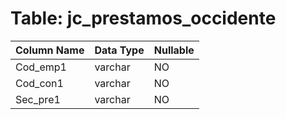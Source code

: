 # Table: jc_prestamos_occidente

| Column Name | Data Type | Nullable |
|-------------|-----------|----------|
| Cod_emp1 | varchar | NO |
| Cod_con1 | varchar | NO |
| Sec_pre1 | varchar | NO |
